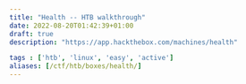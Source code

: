 ```yaml
---
title: "Health -- HTB walkthrough"
date: 2022-08-20T01:42:39+01:00
draft: true
description: "https://app.hackthebox.com/machines/health"

tags : ['htb', 'linux', 'easy', 'active']
aliases: [/ctf/htb/boxes/health/]
---
```


